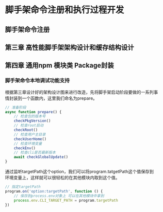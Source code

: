 # 脚手架命令注册和执行过程开发

## 脚手架命令注册

## 第三章 高性能脚手架架构设计和缓存结构设计

## 第四章 通用npm 模块类 Package封装

### 脚手架命令本地调试功能支持

根据第三章设计好的架构设计图来进行改造，先将脚手架启动阶段要做的一系列事情封装到一个函数内，这里我们命名为prepare。

```javascript
// 准备阶段
async function prepare() {
    // 检查包的版本号
    checkPkgVersion()
    // 检查root启动
    checkRoot()
    // 检查用户主目录
    checkUserHome()
    // 检查环境变量
    checkEnv()
    // 检查cli是否最新版本
    await checkGlobalUpdate()
}
```

通过监听targetPath这个option，我们可以将program.tatgetPath这个值保存到环境变量上，这样就可以很轻松的在其他模块内取到这个值。

```javascript
// 指定targetPath
program.on('option:targetPath', function () {
    // 保存到process.env对象上 可以在其他模块中拿到
    process.env.CLI_TARGET_PATH = program.targetPath
})
```

